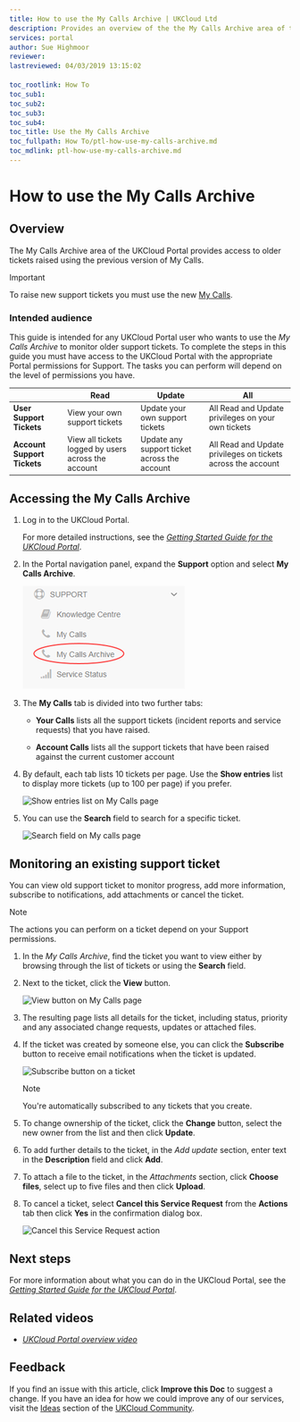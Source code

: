 ```yaml
---
title: How to use the My Calls Archive | UKCloud Ltd
description: Provides an overview of the the My Calls Archive area of the UKCloud Portal for accessing older support tickets
services: portal
author: Sue Highmoor
reviewer:
lastreviewed: 04/03/2019 13:15:02

toc_rootlink: How To
toc_sub1:
toc_sub2:
toc_sub3:
toc_sub4:
toc_title: Use the My Calls Archive
toc_fullpath: How To/ptl-how-use-my-calls-archive.md
toc_mdlink: ptl-how-use-my-calls-archive.md
---
```


# How to use the My Calls Archive

## Overview

The My Calls Archive area of the UKCloud Portal provides access to older tickets raised using the previous version of My Calls.

> [!IMPORTANT]
> To raise new support tickets you must use the new [My Calls](https://portal.skyscapecloud.com/support/ivanti).

### Intended audience

This guide is intended for any UKCloud Portal user who wants to use the *My Calls Archive* to monitor older support tickets. To complete the steps in this guide you must have access to the UKCloud Portal with the appropriate Portal permissions for Support. The tasks you can perform will depend on the level of permissions you have.

&nbsp; | Read | Update | All
-------|------|--------|----
**User Support Tickets** | View your own support tickets | Update your own support tickets | All Read and Update privileges on your own tickets
**Account Support Tickets** | View all tickets logged by users across the account | Update any support ticket across the account | All Read and Update privileges on tickets across the account

## Accessing the My Calls Archive

1. Log in to the UKCloud Portal.

    For more detailed instructions, see the [*Getting Started Guide for the UKCloud Portal*](ptl-gs.md).

2. In the Portal navigation panel, expand the **Support** option and select **My Calls Archive**.

    ![My Calls menu option in UKCloud Portal](images/ptl-mnu-mycalls-archive.png)

3. The **My Calls** tab is divided into two further tabs:

    - **Your Calls** lists all the support tickets (incident reports and service requests) that you have raised.

    - **Account Calls** lists all the support tickets that have been raised against the current customer account

4. By default, each tab lists 10 tickets per page. Use the **Show entries** list to display more tickets (up to 100 per page) if you prefer.

    ![Show entries list on My Calls page](images/ptl-my-calls-show-entries.png)

5. You can use the **Search** field to search for a specific ticket.

    ![Search field on My calls page](images/ptl-my-calls-search.png)

## Monitoring an existing support ticket

You can view old support ticket to monitor progress, add more information, subscribe to notifications, add attachments or cancel the ticket.

> [!NOTE]
> The actions you can perform on a ticket depend on your Support permissions.

1. In the *My Calls Archive*, find the ticket you want to view either by browsing through the list of tickets or using the **Search** field.

2. Next to the ticket, click the **View** button.

    ![View button on My Calls page](images/ptl-my-calls-view-ticket.png)

3. The resulting page lists all details for the ticket, including status, priority and any associated change requests, updates or attached files.

4. If the ticket was created by someone else, you can click the **Subscribe** button to receive email notifications when the ticket is updated.

    ![Subscribe button on a ticket](images/ptl-my-calls-subscribe.png)

    > [!NOTE]
    > You're automatically subscribed to any tickets that you create.

5. To change ownership of the ticket, click the **Change** button, select the new owner from the list and then click **Update**.

6. To add further details to the ticket, in the *Add update* section, enter text in the **Description** field and click **Add**.

7. To attach a file to the ticket, in the *Attachments* section, click **Choose files**, select up to five files and then click **Upload**.

8. To cancel a ticket, select **Cancel this Service Request** from the **Actions** tab then click **Yes** in the confirmation dialog box.

    ![Cancel this Service Request action](images/ptl-my-calls-cancel.png)

## Next steps

For more information about what you can do in the UKCloud Portal, see the [*Getting Started Guide for the UKCloud Portal*](ptl-gs.md).

## Related videos

- [*UKCloud Portal overview video*](ptl-vid-portal.md)

## Feedback

If you find an issue with this article, click **Improve this Doc** to suggest a change. If you have an idea for how we could improve any of our services, visit the [Ideas](https://community.ukcloud.com/ideas) section of the [UKCloud Community](https://community.ukcloud.com).
